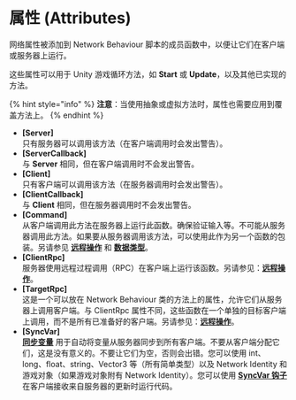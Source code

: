 # 属性 (Attributes)

网络属性被添加到 Network Behaviour 脚本的成员函数中，以便让它们在客户端或服务器上运行。

这些属性可以用于 Unity 游戏循环方法，如 **Start** 或 **Update**，以及其他已实现的方法。

{% hint style="info" %}
**注意**：当使用抽象或虚拟方法时，属性也需要应用到覆盖方法上。
{% endhint %}

- **\[Server]**\
  只有服务器可以调用该方法（在客户端调用时会发出警告）。
- **\[ServerCallback]**\
  与 **Server** 相同，但在客户端调用时不会发出警告。
- **\[Client]**\
  只有客户端可以调用该方法（在服务器调用时会发出警告）。
- **\[ClientCallback]**\
  与 **Client** 相同，但在服务器调用时不会发出警告。
- **\[Command]**\
  从客户端调用此方法在服务器上运行此函数。确保验证输入等。不可能从服务器调用此方法。如果要从服务器调用该方法，可以使用此作为另一个函数的包装。另请参见 [**远程操作**](communications/remote-actions.md) 和 [**数据类型**](data-types.md)。
- **\[ClientRpc]**\
  服务器使用远程过程调用（RPC）在客户端上运行该函数。另请参见：[**远程操作**](communications/remote-actions.md)。
- **\[TargetRpc]**\
  这是一个可以放在 Network Behaviour 类的方法上的属性，允许它们从服务器上调用客户端。与 ClientRpc 属性不同，这些函数在一个单独的目标客户端上调用，而不是所有已准备好的客户端。另请参见：[**远程操作**](communications/remote-actions.md)。
- **\[SyncVar]**\
  [**同步变量**](synchronization/syncvars.md) 用于自动将变量从服务器同步到所有客户端。不要从客户端分配它们，这是没有意义的。不要让它们为空，否则会出错。您可以使用 int、long、float、string、Vector3 等（所有简单类型）以及 Network Identity 和游戏对象（如果游戏对象附有 Network Identity）。您可以使用 [**SyncVar 钩子**](synchronization/syncvar-hooks.md) 在客户端接收来自服务器的更新时运行代码。
